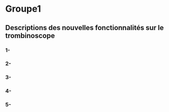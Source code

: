 # Groupe1
## Descriptions des nouvelles fonctionnalités sur le trombinoscope

### 1- 
### 2- 
### 3- 
### 4- 
### 5- 
